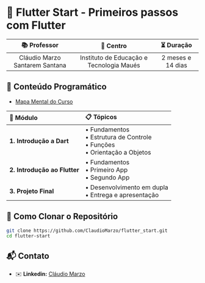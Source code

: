 # 🚀 Flutter Start - Primeiros passos com Flutter

|        📚 **Professor**        |               🏫 **Centro**              |   ⏳ **Duração**   |
| :----------------------------: | :--------------------------------------: | :---------------: |
| Cláudio Marzo Santarem Santana | Instituto de Educação e Tecnologia Maués | 2 meses e 14 dias |


## 📝 Conteúdo Programático

- [Mapa Mental do Curso](https://www.mindmeister.com/app/map/3677947493)

| 🔢 **Módulo** | 📋 **Tópicos** |
|:---|:---|
| **1. Introdução a Dart** | • Fundamentos<br>• Estrutura de Controle<br>• Funções<br>• Orientação a Objetos |
| **2. Introdução ao Flutter** | • Fundamentos<br>• Primeiro App<br>• Segundo App |
| **3. Projeto Final** | • Desenvolvimento em dupla<br>• Entrega e apresentação |


## 🔧 Como Clonar o Repositório

```bash
git clone https://github.com/ClaudioMarzo/flutter_start.git
cd flutter-start
```



## 📬 Contato

- ✉️ **Linkedin:** [Cláudio Marzo](https://www.linkedin.com/in/claudio-marzo-santana/)
